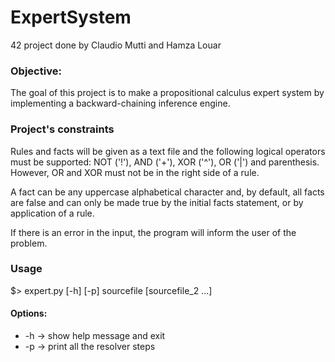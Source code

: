# ExpertSystem
42 project done by Claudio Mutti and Hamza Louar

### Objective:
The goal of this project is to make a propositional calculus expert system by implementing a backward-chaining inference engine.

### Project's constraints
Rules and facts will be given as a text file and the following logical operators must be supported: NOT ('!'), AND ('+'), XOR ('^'), OR ('|') and parenthesis. However, OR and XOR must not be in the right side of a rule. 

A fact can be any uppercase alphabetical character and, by default, all facts are false and can only be made true by the initial facts statement,
or by application of a rule.

If there is an error in the input, the program will inform the user of the problem.

### Usage
$> expert.py [-h] [-p] sourcefile [sourcefile_2 ...]

#### Options:
  - -h -> show help message and exit
  - -p -> print all the resolver steps
